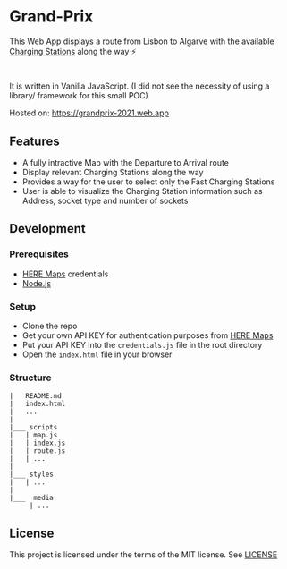 # Grand-Prix

This Web App displays a route from Lisbon to Algarve with the available [Charging Stations](https://tblx-daimler-trucks-and-buses.getsandbox.com/charging-stations) along the way ⚡
#
It is written in Vanilla JavaScript. (I did not see the necessity of using a library/ framework for this small POC)

Hosted on: https://grandprix-2021.web.app

## Features
- A fully intractive Map with the Departure to Arrival route
- Display relevant Charging Stations along the way
- Provides a way for the user to select only the Fast Charging Stations
- User is able to visualize the Charging Station information such as Address, socket type and number of sockets

## Development 

  ### Prerequisites
  - [HERE Maps](https://developer.here.com/login) credentials
  - [Node.js](https://nodejs.org/en/)

  ### Setup
  
  - Clone the repo
  - Get your own API KEY for authentication purposes from [HERE Maps](https://developer.here.com/projects)
  - Put your API KEY into the `credentials.js` file in the root directory 
  - Open the `index.html` file in your browser

  ### Structure
  ```
  |   README.md
  |   index.html
  |   ...
  |
  |___ scripts
  |   | map.js
  |   | index.js
  |   | route.js
  |   | ...
  |
  |___ styles
  |   | ...
  |
  |___  media
       | ...
  ```
  
## License

This project is licensed under the terms of the MIT license. See [LICENSE](LICENSE) 

